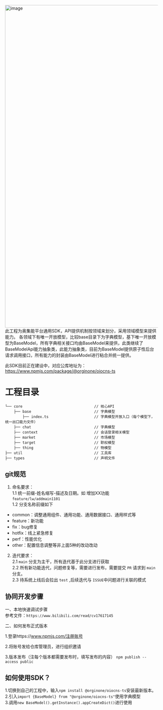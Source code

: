 <img width="1060" alt="image" src="https://user-images.githubusercontent.com/8328012/201800690-9f5e989e-4ed3-4817-85b9-b594ac89fd31.png">  
此工程为奥集能平台通用SDK，API提供机制按领域来划分，采用领域模型来提供能力。  
各领域下有唯一开放模型，比较base目录下为字典模型，基下唯一开放模型为BaseModel，所有字典相关接口均由BaseModel来提供，此类继续了BaseModelApi能力抽象类，此能力抽象类，目前为BaseModel提供原子性后台请求调用接口，所有能力的封装由BaseModel进行粘合并统一提供。    


此SDK目前正在建设中，对应公库地址为：https://www.npmjs.com/package/@orginone/oiocns-ts

# 工程目录

```
└── core                                 // 核心API
    ├── base                             // 字典模型
        ├── index.ts                     // 字典模型开放入口（每个模型下，统一出口能力文件）
    ├── chat                             // 字典模型
    ├── context                          // 会话登录相关模型
    ├── market                           // 市场模型
    ├── target                           // 职权模型
    ├── thing                            // 物模型    	 
├── util                                 // 工具库
├── types                                // 声明文件
```

## git规范

1. 命名要求：  
   1.1 统一前缀-姓名缩写-描述及日期。如 增加XX功能 `feature/lw/addmain1101`  
   1.2 分支名称前缀如下  

- common：调整通用组件、通用功能、通用数据接口、通用样式等  
- feature：新功能  
- fix：bug修复  
- hotfix：线上紧急修复  
- perf：性能优化  
- other：配置信息调整等非上面5种的改动改动  

2. 迭代要求：  
   2.1 `main` 分支为主干，所有迭代基于此分支进行获取  
   2.2 所有新功能迭代，问题修复等，需要进行发布，需要提交 `PR` 请求到 `main` 分支。  
   2.3 待系统上线后会拉出 `test` ,后续迭代与 `ISSUE`中问题进行关联的模式  


## 协同开发步骤

一、本地快速调试步骤  
    参考文件：`https://www.bilibili.com/read/cv17617145`

二、如何发布正式版本  

1.登录https://www.npmjs.com/注册账号  

2.将账号发给仓库管理员，进行组织邀请  

3.版本发布（注每个版本都需要发布时，填写发布的内容）
`npm publish --access public`

## 如何使用SDK？  
1.切换到自己的工程中，输入`npm install @orginone/oiocns-ts`安装最新版本。  
2.引入`import {BaseModel} from "@orginone/oiocns-ts"`使用字典模型  
3.调用`new BaseModel().getInstance().appCreateDict()`进行使用  


